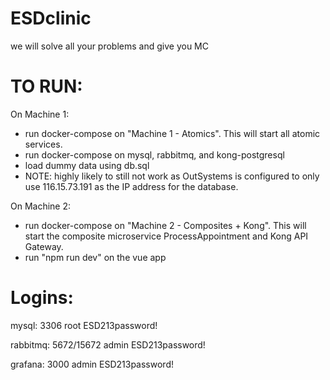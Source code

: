 # ESDclinic
we will solve all your problems and give you MC


# TO RUN:

On Machine 1:
- run docker-compose on "Machine 1 - Atomics". This will start all atomic services.
- run docker-compose on mysql, rabbitmq, and kong-postgresql
- load dummy data using db.sql
- NOTE: highly likely to still not work as OutSystems is configured to only use 116.15.73.191 as the IP address for the database.

On Machine 2:
- run docker-compose on "Machine 2 - Composites + Kong". This will start the composite microservice ProcessAppointment and Kong API Gateway.
- run "npm run dev" on the vue app

# Logins:

mysql: 3306
root
ESD213password!

rabbitmq: 5672/15672
admin
ESD213password!

grafana: 3000
admin
ESD213password!

